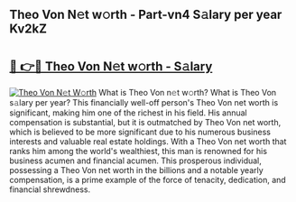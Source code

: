 ## Theo Von N𝚎t w𝚘rth - Part-vn4 S𝚊lary per year Kv2kZ

# <h2><a href="http://gc0j0m.nevu.top/?p=Theo+Von">🔗 👉🔴 Theo Von N𝚎t w𝚘rth - S𝚊lary</a></h2>

[![Theo Von N𝚎t W𝚘rth](https://i.imgur.com/Oavwk0R.jpeg)](http://gc0j0m.nevu.top/?p=Theo+Von)
What is Theo Von n𝚎t w𝚘rth? What is Theo Von s𝚊lary per year?
This financially well-off person's Theo Von net worth is significant, making him one of the richest in his field. His annual compensation is substantial, but it is outmatched by Theo Von net worth, which is believed to be more significant due to his numerous business interests and valuable real estate holdings. With a Theo Von net worth that ranks him among the world's wealthiest, this man is renowned for his business acumen and financial acumen. This prosperous individual, possessing a Theo Von net worth in the billions and a notable yearly compensation, is a prime example of the force of tenacity, dedication, and financial shrewdness.
